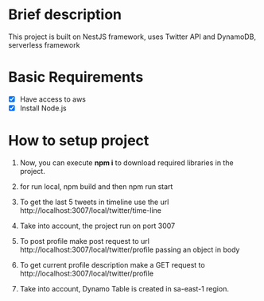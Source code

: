 # Brief description
This project is built on NestJS framework, uses Twitter API and DynamoDB, serverless framework

# Basic Requirements
- [x] Have access to aws 
- [x] Install Node.js

# How to setup project

1.  Now, you can execute **npm i** to download required libraries in the project.

2. for run local, npm  build and then npm run start

3. To get the last 5 tweets in timeline use the url http://localhost:3007/local/twitter/time-line

4. Take into account, the project run on port 3007

5. To post profile make post request to url http://localhost:3007/local/twitter/profile passing an object in body

6. To get current profile description make a GET request to http://localhost:3007/local/twitter/profile 

7. Take into account, Dynamo Table is created in sa-east-1 region.
